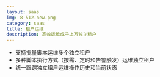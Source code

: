 ```yaml
---
layout: saas
img: 8-512.new.png
category: saas
title: 租户运维
description: 高效运维成千上万独立租户
---
```


 * 支持批量脚本运维多个独立租户
 * 多种脚本执行方式（按需、定时和告警触发）运维独立租户
 * 统一跟踪独立租户运维操作历史和当前状态
